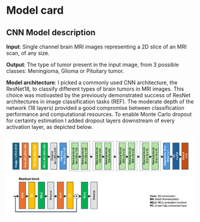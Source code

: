 # Model card

## CNN Model description

**Input**: Single channel brain MRI images representing a 2D slice of an MRI scan, of any size.

**Output**: The type of tumor present in the input image, from 3 possible classes: Meningioma, Glioma or Pituitary tumor. 

**Model architecture**: I picked a commonly used CNN architecture, the ResNet18, to classify different types of brain tumors in MRI images. This choice was motivasted by the previously demonstrated success of ResNet architectures in image classification tasks (REF). The moderate depth of the network (18 layers) provided a good compromise between classification performance and computational resources. To enable Monte Carlo dropout for certainty estimation I added dropout layers downstream of every activation layer, as depicted below.

<img src="CNN_architecture.png" alt="CNN architecture"/>